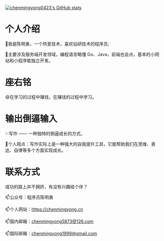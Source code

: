 [![chenmingyong0423's GitHub stats](https://github-readme-stats.vercel.app/api?username=chenmingyong0423)](https://github.com/chenmingyong0423)
# 个人介绍
🔭我是陈明勇，一个热爱技术，喜欢钻研技术的程序员;

🌱主要涉及服务端开发领域，编程语言略懂 Go、Java，前端也会点，基本的小网站和小程序能独立开发。
# 座右铭
😄在学习的过程中赚钱，在赚钱的过程中学习。
# 输出倒逼输入
✨写作 —— 一种独特的倒逼成长的方式。

🌱个人观点：写作实际上是一种强大的自我提升工具，它能帮助我们在思维、表达、自律等多个方面实现成长。
# 联系方式
成功的路上并不拥挤，有没有兴趣结个伴？

📫公众号：程序员陈明勇

📫个人网站：https://chenmingyong.cn

📫国内邮箱：chenmingyong5873@126.com

📫国际邮箱：chenmingyong1999@gmail.com
